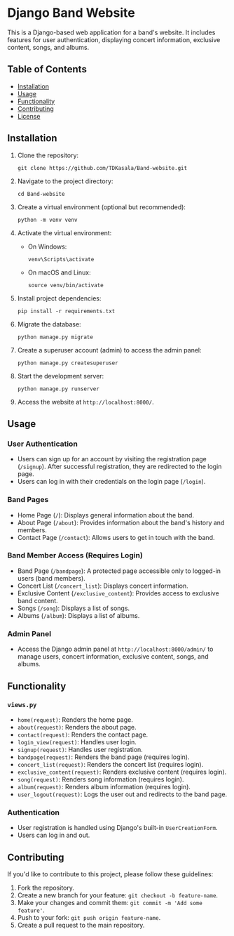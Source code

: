 # Django Band Website

This is a Django-based web application for a band's website. It includes features for user authentication, displaying concert information, exclusive content, songs, and albums.

## Table of Contents

- [Installation](#installation)
- [Usage](#usage)
- [Functionality](#functionality)
- [Contributing](#contributing)
- [License](#license)

## Installation

1. Clone the repository:

   ```shell
   git clone https://github.com/TDKasala/Band-website.git
   ```

2. Navigate to the project directory:

   ```shell
   cd Band-website
   ```

3. Create a virtual environment (optional but recommended):

   ```shell
   python -m venv venv
   ```

4. Activate the virtual environment:

   - On Windows:

     ```shell
     venv\Scripts\activate
     ```

   - On macOS and Linux:

     ```shell
     source venv/bin/activate
     ```

5. Install project dependencies:

   ```shell
   pip install -r requirements.txt
   ```

6. Migrate the database:

   ```shell
   python manage.py migrate
   ```

7. Create a superuser account (admin) to access the admin panel:

   ```shell
   python manage.py createsuperuser
   ```

8. Start the development server:

   ```shell
   python manage.py runserver
   ```

9. Access the website at `http://localhost:8000/`.

## Usage

### User Authentication

- Users can sign up for an account by visiting the registration page (`/signup`). After successful registration, they are redirected to the login page.
- Users can log in with their credentials on the login page (`/login`).

### Band Pages

- Home Page (`/`): Displays general information about the band.
- About Page (`/about`): Provides information about the band's history and members.
- Contact Page (`/contact`): Allows users to get in touch with the band.

### Band Member Access (Requires Login)

- Band Page (`/bandpage`): A protected page accessible only to logged-in users (band members).
- Concert List (`/concert_list`): Displays concert information.
- Exclusive Content (`/exclusive_content`): Provides access to exclusive band content.
- Songs (`/song`): Displays a list of songs.
- Albums (`/album`): Displays a list of albums.

### Admin Panel

- Access the Django admin panel at `http://localhost:8000/admin/` to manage users, concert information, exclusive content, songs, and albums.

## Functionality

### `views.py`

- `home(request)`: Renders the home page.
- `about(request)`: Renders the about page.
- `contact(request)`: Renders the contact page.
- `login_view(request)`: Handles user login.
- `signup(request)`: Handles user registration.
- `bandpage(request)`: Renders the band page (requires login).
- `concert_list(request)`: Renders the concert list (requires login).
- `exclusive_content(request)`: Renders exclusive content (requires login).
- `song(request)`: Renders song information (requires login).
- `album(request)`: Renders album information (requires login).
- `user_logout(request)`: Logs the user out and redirects to the band page.

### Authentication

- User registration is handled using Django's built-in `UserCreationForm`.
- Users can log in and out.

## Contributing

If you'd like to contribute to this project, please follow these guidelines:

1. Fork the repository.
2. Create a new branch for your feature: `git checkout -b feature-name`.
3. Make your changes and commit them: `git commit -m 'Add some feature'`.
4. Push to your fork: `git push origin feature-name`.
5. Create a pull request to the main repository.
